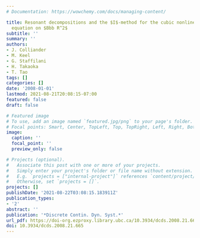 ```yaml
---
# Documentation: https://wowchemy.com/docs/managing-content/

title: Resonant decompositions and the $I$-method for the cubic nonlinear Schrödinger
  equation on $Bbb R^2$
subtitle: ''
summary: ''
authors:
- J. Colliander
- M. Keel
- G. Staffilani
- H. Takaoka
- T. Tao
tags: []
categories: []
date: '2008-01-01'
lastmod: 2021-08-21T20:08:15-07:00
featured: false
draft: false

# Featured image
# To use, add an image named `featured.jpg/png` to your page's folder.
# Focal points: Smart, Center, TopLeft, Top, TopRight, Left, Right, BottomLeft, Bottom, BottomRight.
image:
  caption: ''
  focal_point: ''
  preview_only: false

# Projects (optional).
#   Associate this post with one or more of your projects.
#   Simply enter your project's folder or file name without extension.
#   E.g. `projects = ["internal-project"]` references `content/project/deep-learning/index.md`.
#   Otherwise, set `projects = []`.
projects: []
publishDate: '2021-08-22T03:08:15.183911Z'
publication_types:
- '2'
abstract: ''
publication: '*Discrete Contin. Dyn. Syst.*'
url_pdf: https://doi-org.ezproxy.library.ubc.ca/10.3934/dcds.2008.21.665
doi: 10.3934/dcds.2008.21.665
---
```

